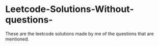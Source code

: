 # Leetcode-Solutions-Without-questions-
These are the leetcode solutions made by me of the questions that are mentioned.

